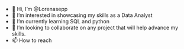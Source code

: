 - 👋 Hi, I’m @Lorenasepp
- 👀 I’m interested in showcasing my skills as a Data Analyst
- 🌱 I’m currently learning SQL and python
- 💞️ I’m looking to collaborate on any project that will help advance my skills.
- 📫 How to reach 

<!---
Lorenasepp/Lorenasepp is a ✨ special ✨ repository because its `README.md` (this file) appears on your GitHub profile.
You can click the Preview link to take a look at your changes.
--->
